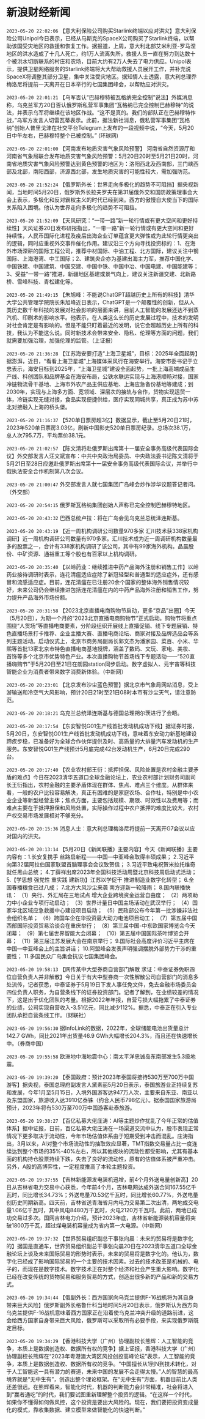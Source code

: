 # 新浪财经新闻
`2023-05-20 22:02:06` 【意大利保险公司购买Starlink终端以应对洪灾】意大利保险公司Unipol今日表示，已经从马斯克的SpaceX公司购买了Starlink终端，以帮助该国受灾地区的救援和恢复工作。据报道，上周，意大利北部艾米利亚-罗马涅地区的洪水造成了十几人死亡，约1万人流离失所。救援人员一直在努力到达数十个被洪水切断联系的村庄和农场，目前大约有2万人失去了电力供应。Unipol表示，提供卫星网络服务的Starlink终端将大大帮助救援人员展开工作，并补充说SpaceX将调整其部分卫星，集中关注受灾地区。据知情人士透露，意大利总理乔梅洛尼将提前一天离开在日本举行的七国集团峰会，以帮助应对洪灾。

`2023-05-20 22:01:21`   【乌军否认“巴赫穆特被瓦格纳完全控制”说法】外媒消息称，乌克兰军方20日否认俄罗斯私营军事集团“瓦格纳已完全控制巴赫穆特”的说法，并表示乌军将继续在该地区作战。“这不是真的。我们的部队正在巴赫穆特作战，”乌军方发言人切雷瓦蒂表示。此前，据法新社消息，俄私营军事集团“瓦格纳”创始人普里戈津在社交平台Telegram上发布的一段视频中说，“今天，5月20日中午左右，巴赫穆特整个已被控制。” (环球网)

`2023-05-20 22:01:00`   【河南发布地质灾害气象风险预警】 河南省自然资源厅和河南省气象局联合发布地质灾害气象风险预警：5月20日20时至5月21日20时，河南省地质灾害气象风险预警达到黄色预警的地区为：洛阳西北及西南部，三门峡西部及北部，南阳西部，济源西北部，发生地质灾害的可能性较大，需加强防范。

`2023-05-20 21:52:24` 【俄罗斯外长：世界走向多极化的趋势不可阻挡】据央视新闻，当地时间5月20日，俄罗斯外长拉夫罗夫在第31届俄外交和国防政策理事会大会上表示，多极化和反对霸权主义的时代已经到来。西方的傲慢自大使当下的国际关系陷入困境。他认为世界走向多极化的趋势不可阻挡。

`2023-05-20 21:52:09`   【天风研究：“一带一路”新一轮行情或有更大空间和更好持续性】天风证券20日发布研报指出，“一带一路”新一轮行情或有更大空间和更好持续性，人民币国际化进程及疫后出海企业订单蕴含更大弹性或为此轮行情更突出的逻辑，同时应重视外交事件催化作用。建议沿三个方向寻找投资标的：1、在海外市场深耕的国际工程公司，推荐中材国际、中油工程、北方国际，建议关注中钢国际、上海港湾、中工国际；2、建筑央企亦为基建出海主力军，推荐中国化学、中国铁建、中国建筑、中国交建、中国中铁、中国中冶、中国电建、中国能建等；3、受益“一带一路”推进，新疆地区基建或景气向上，建议关注新疆交建、北新路桥、雪峰科技、青松建化等。

`2023-05-20 21:49:15` 【朱旭峰：不能说ChatGPT超越历史上所有的科技】清华大学公共管理学院院长朱旭峰近日表示，ChatGPT是一个颠覆性的创新，但从人类历史数千年科技的发展对社会影响的层面来讲，目前人工智能的发展还达不到蒸汽机、印刷术的影响水平。他表示，在人类这么长的历史发展过程中，技术的发明对社会肯定是有影响的。但是不能只盯着最近的发明，说它会超越历史上所有的科技，我认为不能这么说。同时新技术会带来安全、隐私、伦理等方面的问题，我们就需要加强治理，加强伦理的监管。（上证报）

`2023-05-20 21:36:28` 【江苏海安要打造“上海卫星城”，目标：2025年全面起势】据澎湃，近日，“看看上海卫星城”上海媒体采风行在海安举行。海安市委书记于立忠表示，海安目标到2025年，“上海卫星城”建设全面起势，一批上海高端成品生产线、科创团队和品牌基金在海安布局，公铁水联运实现与上海港顺畅对接，国家冷链物流骨干基地、上海市外农产品主供应基地、上海应急备份基地等建成；到2030年，实现与上海多方面、宽领域、深层次的接轨与合作，货物实现运贸一体，冷链实现无缝对接，食品实现便捷供给，医疗实现同城共享，真正成为苏中苏北对接融入上海的桥头堡。

`2023-05-20 21:16:37` 【520单日票房超3亿】数据显示，截止至5月20日21时，2023年520单日票房3.03亿，刷新中国影史520单日票房纪录。总场次38.1万，总人次795.7万，平均票价38.1元。

`2023-05-20 21:02:57`   【陈文清将赴俄罗斯出席第十一届安全事务高级代表国际会议】外交部发言人汪文斌宣布：中共中央政治局委员、中央政法委书记陈文清将于5月21日至28日应邀赴俄罗斯出席第十一届安全事务高级代表国际会议，并举行中俄执法安全合作机制第八次会议。

`2023-05-20 21:00:47` 外交部发言人就七国集团广岛峰会炒作涉华议题答记者问。（外交部）

`2023-05-20 20:54:15`   俄罗斯瓦格纳集团创始人声称已完全控制巴赫穆特地区。

`2023-05-20 20:43:32` 巴西总统卢拉：将在广岛会见乌克兰总统泽连斯基。

`2023-05-20 20:43:19`   【近一周机构调研公司数量970多家 汇川技术获338家机构调研】近一周机构调研公司数量有970多家。汇川技术成为近一周调研机构数量最多的股票之一，合计有338家机构调研了该公司，其中有99家海外机构。晶晨股份、中矿资源、通裕重工等个股也有百家以上机构调研。

`2023-05-20 20:35:40` 【以岭药业：继续推进中药产品海外注册和销售工作】以岭药业接待调研时表示，连花清瘟适应症除了新冠轻型和普通型的适应症外，还有感冒和流感适应症。目前，连花清瘟在已注册20余个国家的整体海外销售情况较好，未来公司仍会继续推进包括连花清瘟在内的中药产品海外注册和销售工作，努力提升产品海外市场份额。

`2023-05-20 20:31:58` 【2023北京直播电商购物节启动，更多“京品”出圈】今天（5月20日），为期一个月的“2023北京直播电商购物节”正式启动。购物节将重点围绕“人货场”等直播电商要素，分阶段组织开展线上直播促销、线下专题展销、特色直播场景打卡推荐、企业主播大赛、直播电商论坛、商家对接及品牌选品会等系列主题活动。启动仪式上，北京市商务局副局长郭文杰为潘家园、菜百、小米、华熙等首批13家北京市特色直播电商基地授牌，涵盖了数码、文玩、家电、美妆、首饰等多个北京市优势特色产业。本次直播购物节首场线下专题活动——“520直播嗨购节”于5月20日至21日在朗园station同步启动。数字虚拟人、元宇宙等科技智能企业为消费者带来数字消费新体验。（中新网）

`2023-05-20 20:23:01`   【北京发布沙尘蓝色预警】据北京市气象局网站消息，受上游输送和冷空气大风影响，预计20日21时至21日08时本市有沙尘天气，请注意防范。

`2023-05-20 20:18:21` 乌克兰总统泽连斯基与德国总理朔尔茨进行了会晤。

`2023-05-20 20:17:54` 【东安智悦G01生产线首批发动机成功下线】据证券时报，5月20日，东安智悦G01生产线首批发动机成功下线，意味着东安动力新基地建设蹄疾步稳，已准备好为全球合作伙伴提供及时、高质量的大排量汽车发动机的生产服务。东安智悦G01生产线预计5月底完成42台发动机生产，6月20日完成290台。

`2023-05-20 20:17:40`   【农业农村部王衍：抵押担保、风险处置是农村金融主要矛盾的难点】今日在2023清华五道口全球金融论坛上，农业农村部计划财务司副司长王衍指出，农村金融的主要矛盾体现在群体、焦点、难点三个维度。从群体来看，一般的农户比较容易解决，真正有困难的是家庭农场、合作社，特别是中小农业企业等新型经营主体；焦点方面，主要包括规模、期限、时效性以及费用等；而难点主要在于抵押担保和风险处置，实际操作过程中农户抵押的难度比较大，农村产权交易市场发展相对不够充分。

`2023-05-20 20:15:36` 消息人士：意大利总理梅洛尼将提前一天离开G7会议以应对国内的洪灾。

`2023-05-20 20:13:14` 【5月20日《新闻联播》主要内容】今天《新闻联播》主要内容有：1.长安复携手 丝路启新程——中国—中亚峰会取得丰硕成果； 2.习近平向第32届阿拉伯国家联盟首脑理事会会议致贺信； 3.习近平致电祝贺米拉托维奇就任黑山总统； 4.丁薛祥出席2023年全国科技活动周暨北京科技周启动式活动； 5.【学思想 强党性 重实践 建新功】江苏以学促干 推进制造业数字化转型； 6.全国春播粮食已过八成； 7.北方大风沙尘来袭 南方迎新一轮降雨； 8.国内联播快讯： （1）央行、外汇局在三地试点 增大企业跨境资金运营自由度； （2）两项助力中小企业专项行动启动； （3）世界计量日中国主场活动在武汉举行； （4）国家华北区域应急救援中心建设项目启动； （5）民政部公布今年第一批涉嫌非法社会组织名单； （6）跨国车企在华投资最大动力电池项目动工； （7）第五届中国西部国际投资贸易洽谈会在重庆举行； （8）第三届中国-中东欧国家博览会今天闭幕； （9）第七届世界智能大会闭幕； （10）第五届中国国际茶叶博览会开幕； （11）第三届江苏发展大会在南京举行； 9.国际社会高度评价习近平主席在中国—中亚峰会上的主旨讲话； 10.阿盟峰会发表声明强调摆脱外部势力干涉的重要性； 11.多国民众广岛集会抗议七国集团峰会。

`2023-05-20 19:58:13`   【网传某中大型券商自营部门解散 求证：中泰证券免职四位自营负责人并非解散】今日关于有大中型券商一次性解散公司自营部门的消息多处流传，记者获悉，中泰证券于5月19日下发人事任免文件，免去金融市场委员会四位负责人职务，为自营条线下的证券投资部门。记者了解到，在业绩较差的情况下，这是出于优化团队的考量。根据2022年年报，自营亏损大幅拖累了中泰证券的业绩，公司实现自营收入-3.51亿元，同比减少112%。据悉，中泰正在引入专业团队承担自营条线工作。（财联社）

`2023-05-20 19:56:30` 据InfoLink的数据，2022年，全球储能电池出货量总计142.7 GWh，同比2021年出货量46.9 GWh大幅增长204.3%，而且还在快速增长中。（券商中国）

`2023-05-20 19:55:58` 欧洲地中海地震中心：南太平洋忠诚岛东南部发生5.3级地震。

`2023-05-20 19:39:20` 【泰国政府：预计2023年泰国将接待530万至700万中国游客】据央视，泰国总理府副发言人黛素丽5月20日表示，泰国旅游业正持续复苏和发展，今年1月至5月15日，入境外国游客达947万人次，主要来自东亚、南亚以及东盟国家，旅游收入达3910亿泰铢（约合人民币798亿元）。据泰国国家旅游局预计，2023年将有530万至700万中国游客赴泰旅游。

`2023-05-20 19:38:27` 【百亿私募大佬庄涛：AI等主题炒作扰乱了今年正常的估值体系】据中证报，日前，百亿私募大佬庄涛在一场渠道交流中认为，股市表现正常情况下更多取决于流动性，今年市场估值体系由于短期受到冲击而混乱。庄涛指出，3月以来，AI对整个市场流动性的抽取效应显著，TMT指数交易量占比一度连续达到整个市场的35%-40%左右，所以其他板块的流动性都受影响，尤其有基本面的机构持仓股票持续下跌，失去了良好的流动性，原有的估值体系被严重冲击。另外，A股的高博弈性，一定程度推高了本轮主题投资。

`2023-05-20 19:37:55` 【吉林新能源发电装机迅增，前4个月外送电量创新高】20日从吉林省电力交易中心获悉，今年前4个月，吉林电网达成外送合同167.55亿千瓦时，同比增长34.73%；外送电量70.53亿千瓦时，同比增长60.77%，外送电量创历史同期新高。四天前，吉林省送青海省月内电力交易第二次出清，两地成交电量1.06亿千瓦时，其中风电8480万千瓦时，火电2120万千瓦时。此前，两地已成功交易过多次。国网吉林电力介绍，预计2023年底，吉林省新能源装机容量将突破1800万千瓦，超过煤电装机容量成为省内第一大电源。（中新网）

`2023-05-20 19:37:32` 【世界贸易组织副总干事张向晨：未来的贸易将是数字化的】据国是直通车，世界贸易组织副总干事张向晨20日在2023清华五道口全球金融论坛上谈及未来国际贸易的形势时表示，未来的贸易将是数字化的。他认为，数字化已经成了影响国际贸易的一个主要的技术因素。过去的技术改革是机械的、电子的，而现在是数字技术。数字技术正在对整个经济和社会产生重大影响。数字化已经在改变传统的货物贸易和服务贸易的方式，创造出很多新的产品和新的交易方式。

`2023-05-20 19:34:44`   【俄副外长：西方国家向乌克兰提供F-16战机将为其自身带来巨大风险】俄罗斯副外长格鲁什科当地时间5月20日表示，俄罗斯认为西方向乌克兰提供F-16战机意味着西方国家正在沿着使乌克兰冲突升级的道路前进，这会给西方国家自身带来巨大风险，俄罗斯可以采取所有必要手段，来实现俄罗斯既定目标。

`2023-05-20 19:34:29` 【香港科技大学（广州）协理副校长熊辉：人工智能的竞争，本质上是数据创造权、数据所有权的竞争】据上证报，香港科技大学（广州）协理副校长熊辉在“2023年粤港澳大湾区风投创投高峰论坛”表示，人工智能的竞争，本质上是数据创造权、数据所有权的竞争。“中国擅长从1到N到技术转化，对于人工智能这一具有潜力的赛道，未来中国的发展不会走得太慢。”人的智慧的最高境界就是“无中生有”，创造出整个理论框架。在“无中生有”方面，机器目前比人类还差很远。在熊辉看来，智能化时代，机器的判断能力会非常精准，社会将进入到“赢者通吃”的时代，我们要试图重新理解整个投资的逻辑。“在这样一个时代，如果你不懂得如何做风控，这个投资是要出大风险的。现在，我们要把投资变成量化的模式，靠收集数据、建立模型来做智能化的快速判断。”

